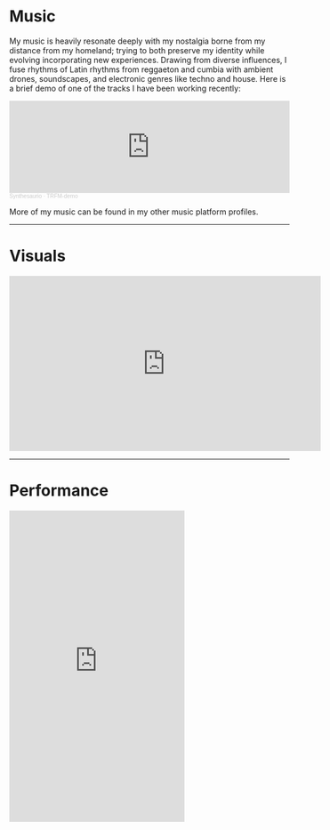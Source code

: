 # Music

My music is heavily resonate deeply with my nostalgia borne from my distance from my homeland; trying to both preserve my identity while evolving incorporating new experiences. Drawing from diverse influences, I fuse rhythms of Latin rhythms from reggaeton and cumbia with ambient drones, soundscapes, and electronic genres like techno and house. Here is a brief demo of one of the tracks I have been working recently:

<iframe width="100%" height="166" scrolling="no" frameborder="no" allow="autoplay" src="https://w.soundcloud.com/player/?url=https%3A//api.soundcloud.com/tracks/1764000234%3Fsecret_token%3Ds-GbPtn3KFgEF&color=%23687051&auto_play=false&hide_related=false&show_comments=true&show_user=true&show_reposts=false&show_teaser=true"></iframe><div style="font-size: 10px; color: #cccccc;line-break: anywhere;word-break: normal;overflow: hidden;white-space: nowrap;text-overflow: ellipsis; font-family: Interstate,Lucida Grande,Lucida Sans Unicode,Lucida Sans,Garuda,Verdana,Tahoma,sans-serif;font-weight: 100;"><a href="https://soundcloud.com/synthesaurio" title="Synthesaurio" target="_blank" style="color: #cccccc; text-decoration: none;">Synthesaurio</a> · <a href="https://soundcloud.com/synthesaurio/trfm-demo/s-GbPtn3KFgEF" title="TRFM-demo" target="_blank" style="color: #cccccc; text-decoration: none;">TRFM-demo</a></div>

More of my music can be found in my other music platform profiles.

-----------

# Visuals

<iframe width="560" height="315" src="https://www.youtube.com/embed/xI9KrOo1SmY?si=gvY3xTNXgwduCBoS" title="YouTube video player" frameborder="0" allow="accelerometer; autoplay; clipboard-write; encrypted-media; gyroscope; picture-in-picture; web-share" allowfullscreen></iframe>

----------

# Performance

<iframe width="315" height="560" src="https://www.youtube.com/embed/NqRuc0JHAv0?si=RE5c5AsYYBahH3rU" title="YouTube video player" frameborder="0" allow="accelerometer; autoplay; clipboard-write; encrypted-media; gyroscope; picture-in-picture; web-share" allowfullscreen></iframe>
